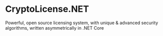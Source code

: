 # CryptoLicense.NET
Powerful, open source licensing system, with unique &amp; advanced security algorithms, written asymmetrically in .NET Core
